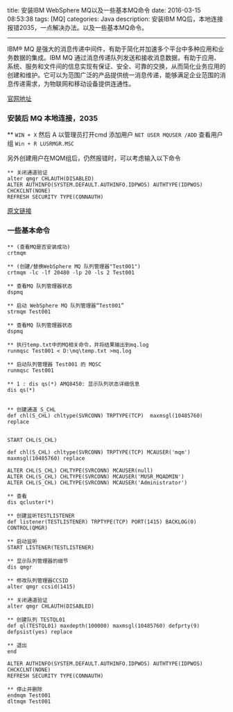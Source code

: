 title: 安装IBM WebSphere MQ以及一些基本MQ命令
date: 2016-03-15 08:53:38
tags: [MQ]
categories: Java
description: 安装IBM MQ后，本地连接报错2035，一点解决办法。以及一些基本MQ命令。

---


IBM® MQ 是强大的消息传递中间件，有助于简化并加速多个平台中多种应用和业务数据的集成。IBM MQ 通过消息传递队列发送和接收消息数据，有助于应用、系统、服务和文件间的信息实现有保证、安全、可靠的交换，从而简化业务应用的创建和维护。它可以为范围广泛的产品提供统一消息传递，能够满足企业范围的消息传递需求，为物联网和移动设备提供连通性。

[官网地址](http://www-03.ibm.com/software/products/zh/ibm-mq)

### 安装后 MQ 本地连接，2035


** `WIN + X` 然后 A 以管理员打开cmd 添加用户     `NET USER MQUSER /ADD`    查看用户组 `Win + R LUSRMGR.MSC`

另外创建用户在MQM组后，仍然报错时，可以考虑输入以下命令
```shell
** 关闭通道验证
alter qmgr CHLAUTH(DISABLED)
ALTER AUTHINFO(SYSTEM.DEFAULT.AUTHINFO.IDPWOS) AUTHTYPE(IDPWOS) CHCKCLNT(NONE)
REFRESH SECURITY TYPE(CONNAUTH)
```

[原文链接](http://www-01.ibm.com/support/docview.wss?uid=swg21680930)

### 一些基本命令

```shell
** (查看MQ是否安装成功)
crtmqm

** (创建/替换WebSphere MQ 队列管理器"Test001")
crtmqm -lc -lf 20480 -lp 20 -ls 2 Test001 

** 查看MQ 队列管理器状态
dspmq

** 启动 WebSphere MQ 队列管理器“Test001”
strmqm Test001

** 查看MQ 队列管理器状态
dspmq

** 执行temp.txt中的MQ相关命令，并将结果输出到mq.log
runmqsc Test001 < D:\mq\temp.txt >mq.log

** 启动队列管理器 Test001 的 MQSC
runmqsc Test001

** 1 : dis qs(*) AMQ8450: 显示队列状态详细信息
dis qs(*)


** 创建通道 S_CHL
def chl(S_CHL) chltype(SVRCONN) TRPTYPE(TCP)  maxmsgl(10485760) replace


START CHL(S_CHL) 

def chl(S_CHL) chltype(SVRCONN) TRPTYPE(TCP) MCAUSER('mqm')  maxmsgl(10485760) replace

ALTER CHL(S_CHL) CHLTYPE(SVRCONN) MCAUSER(null) 
ALTER CHL(S_CHL) CHLTYPE(SVRCONN) MCAUSER('MUSR_MQADMIN') 
ALTER CHL(S_CHL) CHLTYPE(SVRCONN) MCAUSER('Administrator') 

** 查看
dis qcluster(*)

** 创建监听TESTLISTENER
def listener(TESTLISTENER) TRPTYPE(TCP) PORT(1415) BACKLOG(0) CONTROL(QMGR) 

** 启动监听
START LISTENER(TESTLISTENER) 

** 显示队列管理器的细节
dis qmgr

** 修改队列管理器CCSID
alter qmgr ccsid(1415)

** 关闭通道验证
alter qmgr CHLAUTH(DISABLED)

** 创建队列 TESTQL01
def ql(TESTQL01) maxdepth(100000) maxmsgl(10485760) defprty(9) defpsist(yes) replace

** 退出
end

ALTER AUTHINFO(SYSTEM.DEFAULT.AUTHINFO.IDPWOS) AUTHTYPE(IDPWOS) CHCKCLNT(NONE)
REFRESH SECURITY TYPE(CONNAUTH)

** 停止并删除
endmqm Test001
dltmqm Test001


```
